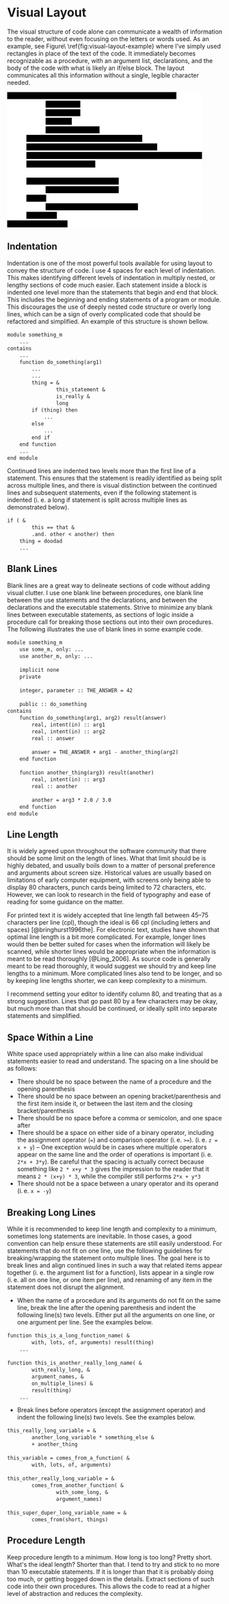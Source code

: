 # Visual Layout

The visual structure of code alone can communicate a wealth of information to the reader, without even focusing on the letters or words used.
As an example, see Figure\ \ref{fig:visual-layout-example} where I’ve simply used rectangles in place of the text of the code.
It immediately becomes recognizable as a procedure, with an argument list, declarations, and the body of the code with what is likely an if/else block.
The layout communicates all this information without a single, legible character needed.

![Visual Layout Example\label{fig:visual-layout-example}](Style-Guide/figures/visual-layout-example.png)

## Indentation

Indentation is one of the most powerful tools available for using layout to convey the structure of code.
I use 4 spaces for each level of indentation.
This makes identifying different levels of indentation in multiply nested, or lengthy sections of code much easier.
Each statement inside a block is indented one level more than the statements that begin and end that block.
This includes the beginning and ending statements of a program or module.
This discourages the use of deeply nested code structure or overly long lines, which can be a sign of overly complicated code that should be refactored and simplified.
An example of this structure is shown bellow.

```Fortran
module something_m
    ...
contains
    ...
    function do_something(arg1)
        ...
        ...
        thing = &
                this_statement &
                is_really &
                long
        if (thing) then
            ...
        else
            ...
        end if
    end function
    ...
end module
```

Continued lines are indented two levels more than the first line of a statement.
This ensures that the statement is readily identified as being split across multiple lines,
and there is visual distinction between the continued lines and subsequent statements,
even if the following statement is indented (i. e. a long if statement is split across multiple lines as demonstrated below).

```Fortran
if ( &
        this == that &
        .and. other < another) then
    thing = doodad
    ...
```

## Blank Lines

Blank lines are a great way to delineate sections of code without adding visual clutter.
I use one blank line between procedures,
one blank line between the use statements and the declarations,
and between the declarations and the executable statements.
Strive to minimize any blank lines between executable statements,
as sections of logic inside a procedure call for breaking those sections out into their own procedures.
The following illustrates the use of blank lines in some example code.

```Fortran
module something_m
    use some_m, only: ...
    use another_m, only: ...

    implicit none
    private

    integer, parameter :: THE_ANSWER = 42

    public :: do_something
contains
    function do_something(arg1, arg2) result(answer)
        real, intent(in) :: arg1
        real, intent(in) :: arg2
        real :: answer

        answer = THE_ANSWER + arg1 - another_thing(arg2)
    end function

    function another_thing(arg3) result(another)
        real, intent(in) :: arg3
        real :: another

        another = arg3 * 2.0 / 3.0
    end function
end module
```

## Line Length

It is widely agreed upon throughout the software community that there should be some limit on the length of lines.
What that limit should be is highly debated, and usually boils down to a matter of personal preference and arguments about screen size.
Historical values are usually based on limitations of early computer equipment,
with screens only being able to display 80 characters, punch cards being limited to 72 characters, etc.
However, we can look to research in the field of typography and ease of reading for some guidance on the matter.

For printed text it is widely accepted that line length fall between 45–75 characters per line (cpl),
though the ideal is 66 cpl (including letters and spaces) [@bringhurst1996the].
For electronic text, studies have shown that optimal line length is a bit more complicated.
For example, longer lines would then be better suited for cases when the information will likely be scanned,
while shorter lines would be appropriate when the information is meant to be read thoroughly [@Ling_2006].
As source code is generally meant to be read thoroughly, it would suggest we should try and keep line lengths to a minimum.
More complicated lines also tend to be longer, and so by keeping line lengths shorter, we can keep complexity to a minimum.

I recommend setting your editor to identify column 80, and treating that as a strong suggestion.
Lines that go past 80 by a few characters may be okay,
but much more than that should be continued,
or ideally split into separate statements and simplified.

## Space Within a Line

White space used appropriately within a line can also make individual statements easier to read and understand.
The spacing on a line should be as follows:

* There should be no space between the name of a procedure and the opening parenthesis
* There should be no space between an opening bracket/parenthesis and the first item inside it, or between the last item and the closing bracket/parenthesis
* There should be no space before a comma or semicolon, and one space after
* There should be a space on either side of a binary operator, including the assignment operator (`=`) and comparison operator (i. e. `>=`). (i. e. `z = x + y`)
  – One exception would be in cases where multiple operators appear on the same line and the order of operations is important (i. e. `2*x + 3*y`).
    Be careful that the spacing is actually correct because something like `2 * x+y * 3` gives the impression to the reader that it means `2 * (x+y) * 3`, while the compiler still performs `2*x + y*3`
* There should not be a space between a unary operator and its operand (i. e. `x = -y`)

## Breaking Long Lines

While it is recommended to keep line length and complexity to a minimum, sometimes long statements are inevitable.
In those cases, a good convention can help ensure these statements are still easily understood.
For statements that do not fit on one line, use the following guidelines for breaking/wrapping the statement onto multiple lines.
The goal here is to break lines and align continued lines in such a way that related items appear together (i. e. the argument list for a function),
lists appear in a single row (i. e. all on one line, or one item per line), and renaming of any item in the statement does not disrupt the alignment.

* When the name of a procedure and its arguments do not fit on the same line,
  break the line after the opening parenthesis and indent the following line(s) two levels.
  Either put all the arguments on one line, or one argument per line.
  See the examples below.

```Fortran
function this_is_a_long_function_name( &
        with, lots, of, arguments) result(thing)
    ...

function this_is_another_really_long_name( &
        with_really_long, &
        argument_names, &
        on_multiple_lines) &
        result(thing)
    ...
```

* Break lines before operators (except the assignment operator) and indent the following line(s) two levels.
  See the examples below.

```Fortran
this_really_long_variable = &
        another_long_variable * something_else &
        + another_thing

this_variable = comes_from_a_function( &
        with, lots, of, arguments)

this_other_really_long_variable = &
        comes_from_another_function( &
                with_some_long, &
                argument_names)

this_super_duper_long_variable_name = &
        comes_from(short, things)
```

## Procedure Length

Keep procedure length to a minimum.
How long is too long?
Pretty short.
What's the ideal length?
Shorter than that.
I tend to try and stick to no more than 10 executable statements.
If it is longer than that it is probably doing too much, or getting bogged down in the details.
Extract sections of such code into their own procedures.
This allows the code to read at a higher level of abstraction and reduces the complexity.
